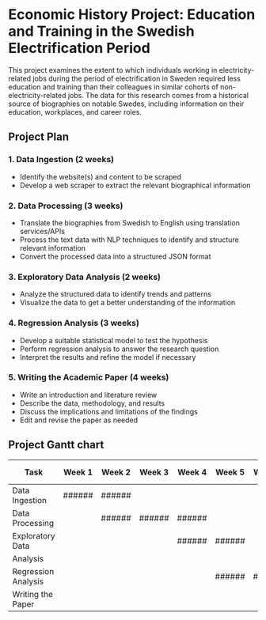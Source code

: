 # Economic History Project: Education and Training in the Swedish Electrification Period

This project examines the extent to which individuals working in electricity-related jobs during the period of electrification in Sweden required less education and training than their colleagues in similar cohorts of non-electricity-related jobs. The data for this research comes from a historical source of biographies on notable Swedes, including information on their education, workplaces, and career roles.

## Project Plan

### 1. Data Ingestion (2 weeks)

- Identify the website(s) and content to be scraped
- Develop a web scraper to extract the relevant biographical information

### 2. Data Processing (3 weeks)

- Translate the biographies from Swedish to English using translation services/APIs
- Process the text data with NLP techniques to identify and structure relevant information
- Convert the processed data into a structured JSON format

### 3. Exploratory Data Analysis (2 weeks)

- Analyze the structured data to identify trends and patterns
- Visualize the data to get a better understanding of the information

### 4. Regression Analysis (3 weeks)

- Develop a suitable statistical model to test the hypothesis
- Perform regression analysis to answer the research question
- Interpret the results and refine the model if necessary

### 5. Writing the Academic Paper (4 weeks)

- Write an introduction and literature review
- Describe the data, methodology, and results
- Discuss the implications and limitations of the findings
- Edit and revise the paper as needed

## Project Gantt chart

| Task                  | Week 1 | Week 2 | Week 3 | Week 4 | Week 5 | Week 6 | Week 7 | Week 8 | Week 9 | Week 10 | Week 11 | Week 12 | Week 13 | Week 14 |
|-----------------------|--------|--------|--------|--------|--------|--------|--------|--------|--------|---------|---------|---------|---------|---------|
| Data Ingestion        | ###### | ###### |        |        |        |        |        |        |        |         |         |         |         |         |
| Data Processing       |        | ###### | ###### | ###### |        |        |        |        |        |         |         |         |         |         |
| Exploratory Data      |        |        |        | ###### | ###### |        |        |        |        |         |         |         |         |         |
| Analysis              |        |        |        |        |        |        |        |        |        |         |         |         |         |         |
| Regression Analysis   |        |        |        |        | ###### | ###### | ###### |        |        |         |         |         |         |         |
| Writing the Paper     |        |        |        |        |        |        | ###### | ###### | ###### | ####### | ####### |         |         |         |

